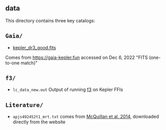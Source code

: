 data
----


This directory contains three key catalogs:

## `Gaia/`

- [kepler_dr3_good.fits](https://www.dropbox.com/s/pk5cgwjxanczn6b/kepler_dr3_good.fits?dl=0) 

Comes from https://gaia-kepler.fun accessed on Dec 6, 2022 "FITS (one-to-one match)"

## `f3/`

- `lc_data_new.out` Output of running [f3](https://github.com/benmontet/f3) on Kepler FFIs

## `Literature/`

- `apjs492452t1_mrt.txt` comes from [McQuillan et al. 2014](https://ui.adsabs.harvard.edu/abs/2014ApJS..211...24M/abstract), downloaded directly from the website

